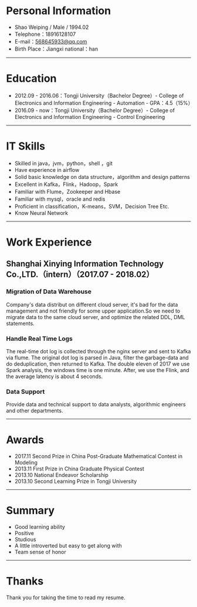 # Personal Information
- Shao Weiping / Male / 1994.02
- Telephone：18916128107
- E-mail：568645933@qq.com
- Birth Place：Jiangxi  national：han

---

# Education
- 2012.09 - 2016.06：Tongji University（Bachelor Degree）- College of Electronics and Information Engineering - Automation - GPA：4.5（15%）
- 2016.09 - now：Tongji University（Bachelor Degree）- College of Electronics and Information Engineering - Control Engineering

---

# IT Skills
- Skilled in java，jvm，python，shell ，git
- Have experience in airflow
- Solid basic knowledge on data structure，algorithm and design patterns
- Excellent in Kafka，Flink，Hadoop，Spark
- Familiar with Flume，Zookeeper and Hbase
- Familiar with mysql，oracle and redis
- Proficient in classification，K-means，SVM，Decision Tree Etc.
- Know Neural Network

---

# Work Experience

## Shanghai Xinying Information Technology Co.,LTD.（intern）（2017.07 - 2018.02）

### Migration of Data Warehouse
Company's data distribut on different cloud server, it's bad for the data management and not friendly for some upper application.So we need to migrate data to the same cloud server, and optimize the related DDL, DML statements.

### Handle Real Time Logs
The real-time dot log is collected through the nginx server and sent to Kafka via flume. The original dot log is parsed in Java, filter the garbage-data and do deduplication, then returned to Kafka. The double eleven of 2017 we use Spark analysis, the windows time is one minute. After, we use the Flink, and the average latency is about 4 seconds.

### Data Support
Provide data and technical support to data analysts, algorithmic engineers and other departments.

---

# Awards
- 2017.11 Second Prize in China Post-Graduate Mathematical Contest in Modeling
- 2013.11 First Prize in China Graduate Physical Contest
- 2013.10 National Endeavor Scholarship
- 2013.10 Second Learning Prize in Tongji University

---

# Summary
- Good learning ability
- Positive
- Studious
- A little introverted but easy to get along with
- Team sense of honor

---

# Thanks
Thank you for taking the time to read my resume.
